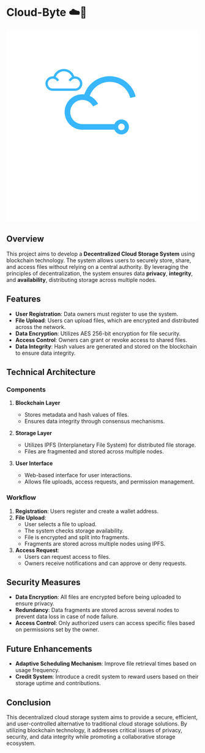 # Cloud-Byte ☁️🤖

![logo](cloudn.png)

## Overview

This project aims to develop a **Decentralized Cloud Storage System** using blockchain technology. The system allows users to securely store, share, and access files without relying on a central authority. By leveraging the principles of decentralization, the system ensures data **privacy**, **integrity**, and **availability**, distributing storage across multiple nodes.

## Features

- **User Registration**: Data owners must register to use the system.
- **File Upload**: Users can upload files, which are encrypted and distributed across the network.
- **Data Encryption**: Utilizes AES 256-bit encryption for file security.
- **Access Control**: Owners can grant or revoke access to shared files.
- **Data Integrity**: Hash values are generated and stored on the blockchain to ensure data integrity.

## Technical Architecture

### Components

1. **Blockchain Layer**
   - Stores metadata and hash values of files.
   - Ensures data integrity through consensus mechanisms.

2. **Storage Layer**
   - Utilizes IPFS (Interplanetary File System) for distributed file storage.
   - Files are fragmented and stored across multiple nodes.

3. **User Interface**
   - Web-based interface for user interactions.
   - Allows file uploads, access requests, and permission management.

### Workflow

1. **Registration**: Users register and create a wallet address.
2. **File Upload**:
   - User selects a file to upload.
   - The system checks storage availability.
   - File is encrypted and split into fragments.
   - Fragments are stored across multiple nodes using IPFS.
3. **Access Request**:
   - Users can request access to files.
   - Owners receive notifications and can approve or deny requests.

## Security Measures

- **Data Encryption**: All files are encrypted before being uploaded to ensure privacy.
- **Redundancy**: Data fragments are stored across several nodes to prevent data loss in case of node failure.
- **Access Control**: Only authorized users can access specific files based on permissions set by the owner.

## Future Enhancements

- **Adaptive Scheduling Mechanism**: Improve file retrieval times based on usage frequency.
- **Credit System**: Introduce a credit system to reward users based on their storage uptime and contributions.

## Conclusion

This decentralized cloud storage system aims to provide a secure, efficient, and user-controlled alternative to traditional cloud storage solutions. By utilizing blockchain technology, it addresses critical issues of privacy, security, and data integrity while promoting a collaborative storage ecosystem.
